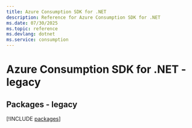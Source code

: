 ```yaml
---
title: Azure Consumption SDK for .NET
description: Reference for Azure Consumption SDK for .NET
ms.date: 07/30/2025
ms.topic: reference
ms.devlang: dotnet
ms.service: consumption
---
```

# Azure Consumption SDK for .NET - legacy
## Packages - legacy
[!INCLUDE [packages](consumption-index.md)]